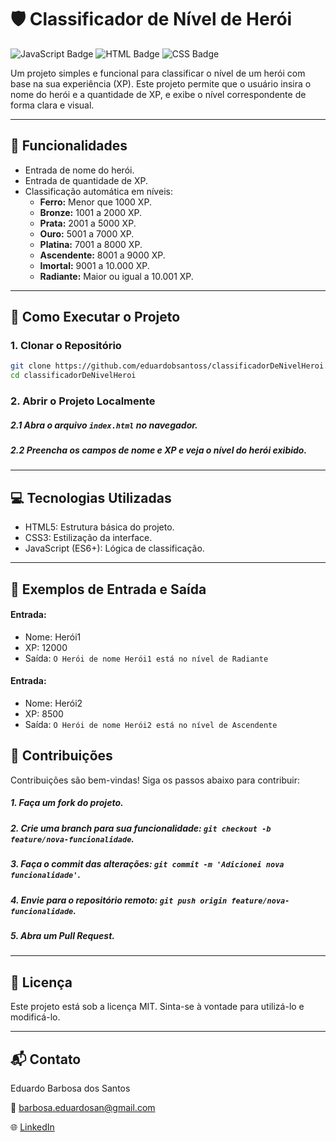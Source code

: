 # 🛡️ Classificador de Nível de Herói

![JavaScript Badge](https://img.shields.io/badge/JavaScript-ES6+-yellow)
![HTML Badge](https://img.shields.io/badge/HTML-Básico-orange)
![CSS Badge](https://img.shields.io/badge/CSS-Estilização-blue)

Um projeto simples e funcional para classificar o nível de um herói com base na sua experiência (XP). Este projeto permite que o usuário insira o nome do herói e a quantidade de XP, e exibe o nível correspondente de forma clara e visual.

---

## 🌟 Funcionalidades
- Entrada de nome do herói.
- Entrada de quantidade de XP.
- Classificação automática em níveis:
  - **Ferro:** Menor que 1000 XP.
  - **Bronze:** 1001 a 2000 XP.
  - **Prata:** 2001 a 5000 XP.
  - **Ouro:** 5001 a 7000 XP.
  - **Platina:** 7001 a 8000 XP.
  - **Ascendente:** 8001 a 9000 XP.
  - **Imortal:** 9001 a 10.000 XP.
  - **Radiante:** Maior ou igual a 10.001 XP.

---

## 🚀 Como Executar o Projeto

### 1. Clonar o Repositório
```bash
git clone https://github.com/eduardobsantoss/classificadorDeNivelHeroi.git
cd classificadorDeNivelHeroi
```
### 2. Abrir o Projeto Localmente
##### 2.1 Abra o arquivo ```index.html``` no navegador.
##### 2.2 Preencha os campos de nome e XP e veja o nível do herói exibido.

---
## 💻 Tecnologias Utilizadas
- HTML5: Estrutura básica do projeto.
- CSS3: Estilização da interface.
- JavaScript (ES6+): Lógica de classificação.
---

## 🧪 Exemplos de Entrada e Saída
#### Entrada:
- Nome: Herói1
- XP: 12000
- Saída: ```O Herói de nome Herói1 está no nível de Radiante```

#### Entrada:
- Nome: Herói2
- XP: 8500
- Saída: ```O Herói de nome Herói2 está no nível de Ascendente```

## 🤝 Contribuições
Contribuições são bem-vindas! Siga os passos abaixo para contribuir:

##### 1. Faça um fork do projeto.
##### 2. Crie uma branch para sua funcionalidade: ```git checkout -b feature/nova-funcionalidade```.
##### 3. Faça o commit das alterações: ```git commit -m 'Adicionei nova funcionalidade'```.
##### 4. Envie para o repositório remoto: ```git push origin feature/nova-funcionalidade```.
##### 5. Abra um Pull Request.
---

## 📜 Licença
Este projeto está sob a licença MIT. Sinta-se à vontade para utilizá-lo e modificá-lo.

---

## 📬 Contato
Eduardo Barbosa dos Santos

📧 barbosa.eduardosan@gmail.com

🌐 [LinkedIn](https://www.linkedin.com/in/eduardo-barbosa-dos-santos/)
